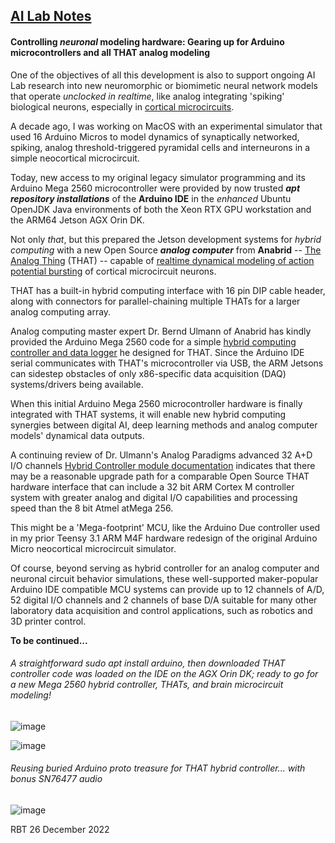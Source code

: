 ## <u>AI Lab Notes</u>

#### **Controlling *neuronal* modeling hardware:** Gearing up for Arduino microcontrollers and all **THAT** analog modeling

One of the objectives of all this development is also to support ongoing AI Lab research into new neuromorphic or biomimetic neural network models that operate *unclocked in realtime*, like analog integrating 'spiking' biological neurons, especially in [cortical microcircuits](https://academic.oup.com/book/24640). 

A decade ago, I was working on MacOS with an experimental simulator that used 16 Arduino Micros to model dynamics of synaptically networked, spiking, analog threshold-triggered pyramidal cells and interneurons in a simple neocortical microcircuit.  

Today, new access to my original legacy simulator programming and its Arduino Mega 2560 microcontroller were provided by now trusted ***apt repository installations*** of the **Arduino IDE** in the *enhanced* Ubuntu OpenJDK Java environments of both the Xeon RTX GPU workstation and the ARM64 Jetson AGX Orin DK.

Not only *that*, but this prepared the Jetson development systems for *hybrid computing* with a new Open Source ***analog computer*** from **Anabrid** -- [The Analog Thing](https://the-analog-thing.org/wiki/) (THAT) -- capable of [realtime dynamical modeling of action potential bursting](https://the-analog-thing.org/docs/dirhtml/rst/applications/hindmash_rose_neuron/spiking_neuron/) of cortical microcircuit neurons.

THAT has a built-in hybrid computing interface with 16 pin DIP cable header, along with connectors for parallel-chaining multiple THATs for a larger analog computing array.

Analog computing master expert Dr. Bernd Ulmann of Anabrid has kindly provided the Arduino Mega 2560 code for a simple [hybrid computing controller and data logger](https://github.com/anabrid/hardware/tree/main/the-analog-thing/arduino_2650_hybrid_controller) he designed for THAT.  Since the Arduino IDE serial communicates with THAT's microcontroller via USB, the ARM Jetsons can sidestep obstacles of only x86-specific data acquisition (DAQ) systems/drivers being available.

When this initial Arduino Mega 2560 microcontroller hardware is finally integrated with THAT systems, it will enable new hybrid computing synergies between digital AI, deep learning methods and analog computer models' dynamical data outputs.

A continuing review of Dr. Ulmann's Analog Paradigms advanced 32 A+D I/O channels [Hybrid Controller module documentation](https://analogparadigm.com/downloads/hc_handbook.pdf) indicates that there may be a reasonable upgrade path for a comparable Open Source THAT hardware interface that can include a 32 bit ARM Cortex M controller system with greater analog and digital I/O capabilities and processing speed than the 8 bit Atmel atMega 256.

This might be a 'Mega-footprint' MCU, like the Arduino Due controller used in my prior Teensy 3.1 ARM M4F hardware redesign of the original Arduino Micro neocortical microcircuit simulator.

Of course, beyond serving as hybrid controller for an analog computer and neuronal circuit behavior simulations, these well-supported maker-popular Arduino IDE compatible MCU systems can provide up to 12 channels of A/D, 52 digital I/O channels and 2 channels of base D/A suitable for many other laboratory data acquisition and control applications, such as robotics and 3D printer control.

**To be continued...**


###### A straightforward  *sudo apt install arduino*, then downloaded THAT controller code was loaded on the IDE on the AGX Orin DK; ready to go for a new Mega 2560 hybrid controller, THATs, and brain microcircuit modeling!
![image](https://user-images.githubusercontent.com/71346897/209422743-8bd2314a-04fa-46f0-9b8c-a72afa013f2d.png)

![image](https://user-images.githubusercontent.com/71346897/209889908-8d574842-ea6e-4cb0-b197-3d137982b8dc.jpeg)

###### Reusing buried Arduino proto treasure for THAT hybrid controller... with bonus SN76477 audio
![image](https://user-images.githubusercontent.com/71346897/210035591-b1af5734-f287-4c22-ac0c-8c4769d672fa.jpeg)



RBT 26 December 2022
